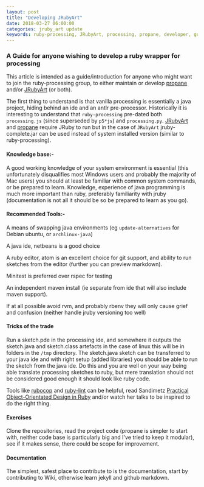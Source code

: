 ```yaml
---
layout: post
title: "Developing JRubyArt"
date: 2018-03-27 06:00:00
categories: jruby_art update
keywords: ruby-processing, JRubyArt, processing, propane, developer, guide
---
```

### A Guide for anyone wishing to develop a ruby wrapper for processing

This article is intended as a guide/introduction for anyone who might want to join the ruby-processing group, to either maintain or develop [propane][propane] and/or [JRubyArt][jruby_art] (or both).

The first thing to understand is that vanilla processing is essentially a java project, hiding behind an ide and an antlr pre-processor. Historically it is interesting to understand that `ruby-processing` pre-dated both `processing.js` (since superseded by `p5*js`) and `processing.py`. [JRubyArt][jruby_art] and [propane][propane] require JRuby to run but in the case of `JRubyArt` jruby-complete.jar can be used instead of system installed version (similar to ruby-processing).

#### Knowledge base:-

A good working knowledge of your system environment is essential (this unfortunately disqualifies most Windows users and probably the majority of Mac users) you should at least be familiar with common system commands, or be prepared to learn.
Knowledge, experience of java programming is much more important than ruby, preferably familiarity with jruby (documentation is not all it should be so be prepared to learn as you go).

#### Recommended Tools:-

A means of swapping java environments (eg `update-alternatives` for Debian ubuntu, or `archlinux-java`)

A java ide, netbeans is a good choice

A ruby editor, atom is an excellent choice for git support, and ability to run sketches from the editor (further you can preview markdown).

Minitest is preferred over rspec for testing

An independent maven install (ie separate from ide that will also include maven support).

If at all possible avoid rvm, and probably rbenv they will only cause grief and confusion (neither handle jruby versioning too well)

#### Tricks of the trade

Run a sketch.pde in the processing ide, and somewhere it outputs the sketch.java and sketch.class artefacts in the case of linux this will be in folders in the `/tmp` directory. The sketch.java sketch can be transferred to your java ide and with right setup (added libraries) you should be able to run the sketch from the java ide. Do this and you are well on your way being able translate processing sketches to ruby, but mere translation should not be considered good enough it should look like ruby code.

Tools like [rubocop][rubocop] and [ruby-lint][lint] can be helpful, read Sandimetz [Practical Object-Orientated Design in Ruby][poodr] and/or watch her talks to be inspired to do the right thing.

#### Exercises

Clone the repositories, read the project code (propane is simpler to start with, neither code base is particularly big and I've tried to keep it modular), see if it makes sense, there could be scope for improvement.

#### Documentation

The simplest, safest place to contribute to is the documentation, start by contributing to Wiki, otherwise learn jekyll and github markdown.


[jruby_art]:https://ruby-processing.github.io/JRubyArt/
[propane]:https://ruby-processing.github.io/propane/
[rubocop]:http://rubocop.readthedocs.io/en/latest/
[lint]:http://code.yorickpeterse.com/ruby-lint/latest/
[poodr]:http://www.poodr.com/
